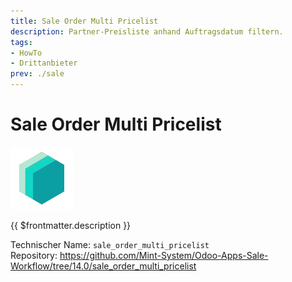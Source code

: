 ```yaml
---
title: Sale Order Multi Pricelist
description: Partner-Preisliste anhand Auftragsdatum filtern.
tags:
- HowTo
- Drittanbieter
prev: ./sale
---
```

# Sale Order Multi Pricelist
![icon_oms_box](attachments/icons_odoo_mint_system.png)

{{ $frontmatter.description }}

Technischer Name: `sale_order_multi_pricelist`\
Repository: <https://github.com/Mint-System/Odoo-Apps-Sale-Workflow/tree/14.0/sale_order_multi_pricelist>
